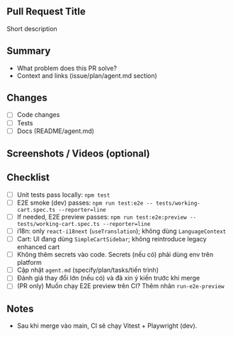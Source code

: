 ## Pull Request Title

Short description

## Summary
- What problem does this PR solve?
- Context and links (issue/plan/agent.md section)

## Changes
- [ ] Code changes
- [ ] Tests
- [ ] Docs (README/agent.md)

## Screenshots / Videos (optional)

## Checklist
- [ ] Unit tests pass locally: `npm test`
- [ ] E2E smoke (dev) passes: `npm run test:e2e -- tests/working-cart.spec.ts --reporter=line`
- [ ] If needed, E2E preview passes: `npm run test:e2e:preview -- tests/working-cart.spec.ts --reporter=line`
- [ ] i18n: only `react-i18next` (`useTranslation`); không dùng `LanguageContext`
- [ ] Cart: UI đang dùng `SimpleCartSidebar`; không reintroduce legacy enhanced cart
- [ ] Không thêm secrets vào code. Secrets (nếu có) phải dùng env trên platform
- [ ] Cập nhật `agent.md` (specify/plan/tasks/tiến trình)
- [ ] Đánh giá thay đổi lớn (nếu có) và đã xin ý kiến trước khi merge
- [ ] (PR only) Muốn chạy E2E preview trên CI? Thêm nhãn `run-e2e-preview`

## Notes
- Sau khi merge vào main, CI sẽ chạy Vitest + Playwright (dev).
